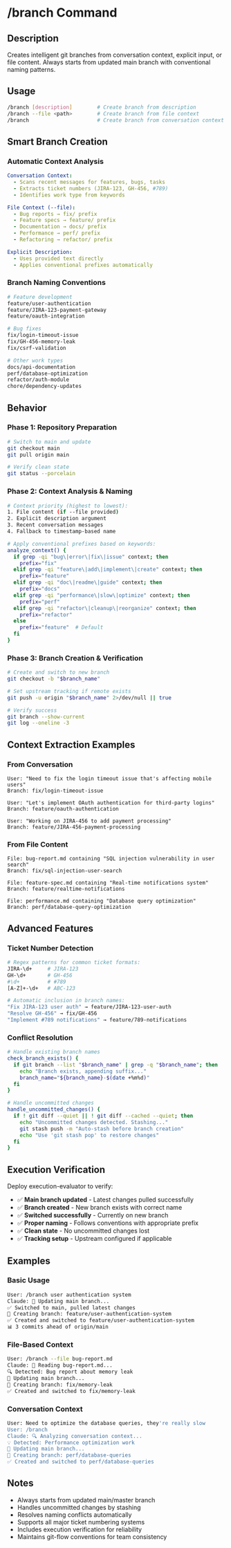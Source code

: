 # /branch Command

## Description

Creates intelligent git branches from conversation context, explicit input, or
file content. Always starts from updated main branch with conventional naming
patterns.

## Usage

```bash
/branch [description]        # Create branch from description
/branch --file <path>        # Create branch from file context
/branch                      # Create branch from conversation context
```

## Smart Branch Creation

### Automatic Context Analysis

```yaml
Conversation Context:
  - Scans recent messages for features, bugs, tasks
  - Extracts ticket numbers (JIRA-123, GH-456, #789)
  - Identifies work type from keywords

File Context (--file):
  - Bug reports → fix/ prefix
  - Feature specs → feature/ prefix  
  - Documentation → docs/ prefix
  - Performance → perf/ prefix
  - Refactoring → refactor/ prefix

Explicit Description:
  - Uses provided text directly
  - Applies conventional prefixes automatically
```

### Branch Naming Conventions

```bash
# Feature development
feature/user-authentication
feature/JIRA-123-payment-gateway
feature/oauth-integration

# Bug fixes  
fix/login-timeout-issue
fix/GH-456-memory-leak
fix/csrf-validation

# Other work types
docs/api-documentation
perf/database-optimization
refactor/auth-module
chore/dependency-updates
```

## Behavior

### Phase 1: Repository Preparation

```bash
# Switch to main and update
git checkout main
git pull origin main

# Verify clean state
git status --porcelain
```

### Phase 2: Context Analysis & Naming

```bash
# Context priority (highest to lowest):
1. File content (if --file provided)
2. Explicit description argument  
3. Recent conversation messages
4. Fallback to timestamp-based name

# Apply conventional prefixes based on keywords:
analyze_context() {
  if grep -qi "bug\|error\|fix\|issue" context; then
    prefix="fix"
  elif grep -qi "feature\|add\|implement\|create" context; then
    prefix="feature" 
  elif grep -qi "doc\|readme\|guide" context; then
    prefix="docs"
  elif grep -qi "performance\|slow\|optimize" context; then
    prefix="perf"
  elif grep -qi "refactor\|cleanup\|reorganize" context; then
    prefix="refactor"
  else
    prefix="feature"  # Default
  fi
}
```

### Phase 3: Branch Creation & Verification

```bash
# Create and switch to new branch
git checkout -b "$branch_name"

# Set upstream tracking if remote exists
git push -u origin "$branch_name" 2>/dev/null || true

# Verify success
git branch --show-current
git log --oneline -3
```

## Context Extraction Examples

### From Conversation

```text
User: "Need to fix the login timeout issue that's affecting mobile users"
Branch: fix/login-timeout-issue

User: "Let's implement OAuth authentication for third-party logins"  
Branch: feature/oauth-authentication

User: "Working on JIRA-456 to add payment processing"
Branch: feature/JIRA-456-payment-processing
```

### From File Content

```text
File: bug-report.md containing "SQL injection vulnerability in user search"
Branch: fix/sql-injection-user-search

File: feature-spec.md containing "Real-time notifications system"
Branch: feature/realtime-notifications

File: performance.md containing "Database query optimization"  
Branch: perf/database-query-optimization
```

## Advanced Features

### Ticket Number Detection

```bash
# Regex patterns for common ticket formats:
JIRA-\d+     # JIRA-123
GH-\d+       # GH-456  
#\d+         # #789
[A-Z]+-\d+   # ABC-123

# Automatic inclusion in branch names:
"Fix JIRA-123 user auth" → feature/JIRA-123-user-auth
"Resolve GH-456" → fix/GH-456
"Implement #789 notifications" → feature/789-notifications
```

### Conflict Resolution

```bash
# Handle existing branch names
check_branch_exists() {
  if git branch --list "$branch_name" | grep -q "$branch_name"; then
    echo "Branch exists, appending suffix..."
    branch_name="${branch_name}-$(date +%m%d)"
  fi
}

# Handle uncommitted changes
handle_uncommitted_changes() {
  if ! git diff --quiet || ! git diff --cached --quiet; then
    echo "Uncommitted changes detected. Stashing..."
    git stash push -m "Auto-stash before branch creation"
    echo "Use 'git stash pop' to restore changes"
  fi
}
```

## Execution Verification

Deploy execution-evaluator to verify:

- ✅ **Main branch updated** - Latest changes pulled successfully
- ✅ **Branch created** - New branch exists with correct name
- ✅ **Switched successfully** - Currently on new branch
- ✅ **Proper naming** - Follows conventions with appropriate prefix
- ✅ **Clean state** - No uncommitted changes lost
- ✅ **Tracking setup** - Upstream configured if applicable

## Examples

### Basic Usage

```bash
User: /branch user authentication system
Claude: 🔄 Updating main branch...
✅ Switched to main, pulled latest changes
🌿 Creating branch: feature/user-authentication-system
✅ Created and switched to feature/user-authentication-system
📊 3 commits ahead of origin/main
```

### File-Based Context

```bash
User: /branch --file bug-report.md
Claude: 📖 Reading bug-report.md...
🔍 Detected: Bug report about memory leak
🔄 Updating main branch...
🌿 Creating branch: fix/memory-leak
✅ Created and switched to fix/memory-leak
```

### Conversation Context

```bash
User: Need to optimize the database queries, they're really slow
User: /branch
Claude: 🔍 Analyzing conversation context...
💡 Detected: Performance optimization work
🔄 Updating main branch...
🌿 Creating branch: perf/database-queries
✅ Created and switched to perf/database-queries
```

## Notes

- Always starts from updated main/master branch
- Handles uncommitted changes by stashing
- Resolves naming conflicts automatically
- Supports all major ticket numbering systems
- Includes execution verification for reliability
- Maintains git-flow conventions for team consistency
